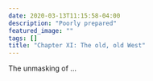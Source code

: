 ```yaml
---
date: 2020-03-13T11:15:58-04:00
description: "Poorly prepared"
featured_image: ""
tags: []
title: "Chapter XI: The old, old West"
---
```


The unmasking of ...

